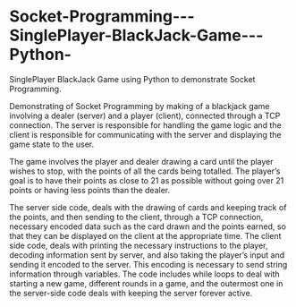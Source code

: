 # Socket-Programming---SinglePlayer-BlackJack-Game---Python-
SinglePlayer BlackJack Game using Python  to demonstrate Socket Programming.

Demonstrating of Socket Programming by making of a blackjack game involving a dealer (server) and a player (client), connected through a TCP connection.
The server is responsible for handling the game logic and the client is responsible for communicating with the server and displaying the game state to the user.

The game involves the player and dealer drawing a card until the player wishes to stop, with the points of all the cards being totalled. The player’s goal is to have their points as close to 21 as possible without going over 21 points or having less points than the dealer.

The server side code, deals with the drawing of cards and keeping track of the points, and then sending to the client, through a TCP connection, necessary encoded data such as the card drawn and the points earned, so that they can be displayed on the client at the appropriate time. 
The client side code, deals with printing the necessary instructions to the player, decoding information sent by server, and also taking the player’s input and sending it encoded to the server.
This encoding is necessary to send string information through variables.
The code includes while loops to deal with starting a new game, different rounds in a game, and the outermost one in the server-side code deals with keeping the server forever active.

